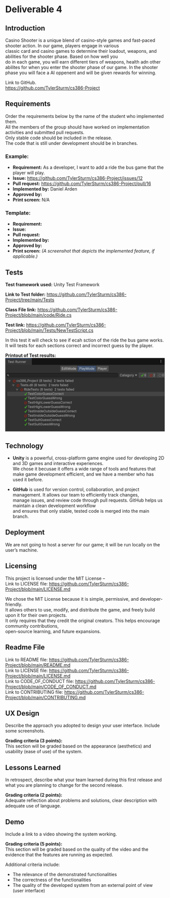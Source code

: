 # Deliverable 4

## Introduction
Casino Shooter is a unique blend of casino-style games and fast-paced shooter action. In our game, players engage in various  
classic card and casino games to determine their loadout, weapons, and abilities for the shooter phase. Based on how well you  
do in each game, you will earn different tiers of weapons, health adn other abilites for when you enter the shooter phase of our game.
In the shooter phase you will face a AI oppenent and will be given rewards for winning.

Link to GitHub.  
https://github.com/TylerSturm/cs386-Project

## Requirements
Order the requirements below by the name of the student who implemented them.  
All the members of the group should have worked on implementation activities and submitted pull requests.   
Only stable code should be included in the release.   
The code that is still under development should be in branches.  

### Example:
- **Requirement:** As a developer, I want to add a ride the bus game that the player will play.  
- **Issue:** https://github.com/TylerSturm/cs386-Project/issues/12 
- **Pull request:** https://github.com/TylerSturm/cs386-Project/pull/16
- **Implemented by:** Daniel Arden  
- **Approved by:**  
- **Print screen:** N/A  

### Template:
- **Requirement:**  
- **Issue:**  
- **Pull request:**  
- **Implemented by:**  
- **Approved by:**  
- **Print screen:** *(A screenshot that depicts the implemented feature, if applicable.)*  

## Tests

**Test framework used:** Unity Test Framework  

**Link to Test folder:** https://github.com/TylerSturm/cs386-Project/tree/main/Tests  

**Class File link:** https://github.com/TylerSturm/cs386-Project/blob/main/code/Ride.cs  

**Test link:** https://github.com/TylerSturm/cs386-Project/blob/main/Tests/NewTestScript.cs  

In this test it will check to see if ecah sction of the ride the bus game works. It will
tests for each sections correct and incorrect guess by the player.  

**Printout of Test results:**  
![Image of test results for ride the bus game.](Tests/RideBusTest.png)


## Technology

- **Unity** is a powerful, cross-platform game engine used for developing 2D and 3D games and interactive experiences.  
  We chose it becusae it offers a wide range of tools and features that make game development efficient, and we have a member who has used it before.
  
- **GitHub** is used for version control, collaboration, and project management. It allows our team to efficiently track changes,  
  manage issues, and review code through pull requests. GitHub helps us maintain a clean development workflow  
  and ensures that only stable, tested code is merged into the main branch.

## Deployment
We are not going to host a server for our game; it will be run locally on the user’s machine.  

## Licensing
This project is licensed under the MIT License –   
Link to LICENSE file: https://github.com/TylerSturm/cs386-Project/blob/main/LICENSE.md  

We chose the MIT License because it is simple, permissive, and developer-friendly.  
It allows others to use, modify, and distribute the game, and freely build upon it for their own projects.  
It only requires that they credit the original creators. This helps encourage community contributions,  
open-source learning, and future expansions.  

## Readme File 
Link to README file: https://github.com/TylerSturm/cs386-Project/blob/main/README.md  
Link to LICENSE file: https://github.com/TylerSturm/cs386-Project/blob/main/LICENSE.md  
Link to CODE_OF_CONDUCT file: https://github.com/TylerSturm/cs386-Project/blob/main/CODE_OF_CONDUCT.md  
Link to CONTRIBUTING file: https://github.com/TylerSturm/cs386-Project/blob/main/CONTRIBUTING.md  

## UX Design
Describe the approach you adopted to design your user interface. Include some screenshots.  

**Grading criteria (3 points):**  
This section will be graded based on the appearance (aesthetics) and usability (ease of use) of the system.  

## Lessons Learned
In retrospect, describe what your team learned during this first release and what you are planning to change for the second release.  

**Grading criteria (2 points):**  
Adequate reflection about problems and solutions, clear description with adequate use of language.  

## Demo
Include a link to a video showing the system working.  

**Grading criteria (5 points):**  
This section will be graded based on the quality of the video and the evidence that the features are running as expected.  

Additional criteria include:
- The relevance of the demonstrated functionalities  
- The correctness of the functionalities  
- The quality of the developed system from an external point of view (user interface)  
